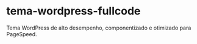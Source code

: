 # tema-wordpress-fullcode
Tema WordPress de alto desempenho, componentizado e otimizado para PageSpeed.
